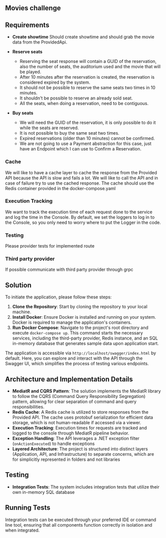 ## Movies challenge

## Requirements
- **Create showtime**
    Should create showtime and should grab the movie data from the ProvidedApi.
    
- **Reserve seats**
    - Reserving the seat response will contain a GUID of the reservation, also the number of seats, the auditorium used and the movie that will be played.
    - After 10 minutes after the reservation is created, the reservation is considered expired by the system.
    - It should not be possible to reserve the same seats two times in 10 minutes.
    - It shouldn't be possible to reserve an already sold seat.
    - All the seats, when doing a reservation, need to be contiguous.
- **Buy seats**
    - We will need the GUID of the reservation, it is only possible to do it while the seats are reserved.
    - It is not possible to buy the same seat two times.
    - Expired reservations (older than 10 minutes) cannot be confirmed.
    - We are not going to use a Payment abstraction for this case, just have an Endpoint which I can use to Confirm a Reservation.

### Cache

We will like to have a cache layer to cache the response from the Provided API because the API is slow and fails a lot. We will like to call the API and in case of failure try to use the cached response. The cache should use the Redis container provided in the docker-compose.yaml

### Execution Tracking

We want to track the execution time of each request done to the service and log the time in the Console.
By default, we set the loggers to log in to the Console, so you only need to worry where to put the Logger in the code.

### Testing

Please provider tests for implemented route 

### Third party provider

If possible communicate with third party provider through grpc


## Solution
To initiate the application, please follow these steps:

1. **Clone the Repository**: Start by cloning the repository to your local machine.
2. **Install Docker**: Ensure Docker is installed and running on your system. Docker is required to manage the application's containers.
3. **Run Docker Compose**: Navigate to the project's root directory and execute `docker-compose up`. This command starts the necessary services, including the third-party provider, Redis instance, and an SQL in-memory database that generates sample data upon application start.

The application is accessible via `http://localhost/swagger/index.html` by default. Here, you can explore and interact with the API through the Swagger UI, which simplifies the process of testing various endpoints.

## Architecture and Implementation Details

- **MediatR and CQRS Pattern**: The solution implements the MediatR library to follow the CQRS (Command Query Responsibility Segregation) pattern, allowing for clear separation of command and query responsibilities.
- **Redis Cache**: A Redis cache is utilized to store responses from the Provided API. The cache uses protobuf serialization for efficient data storage, which is not human-readable if accessed via a viewer.
- **Execution Tracking**: Execution times for requests are tracked and logged to the console through MediatR pipeline behavior.
- **Exception Handling**: The API leverages a .NET exception filter (`onActionExecuted`) to handle exceptions
- **Layered Architecture**: The project is structured into distinct layers (Application, API, and Infrastructure) to separate concerns, which are for simplicitly represented in folders and not libraries

## Testing

- **Integration Tests**: The system includes integration tests that utilize their own in-memory SQL database

## Running Tests

Integration tests can be executed through your preferred IDE or command line tool, ensuring that all components function correctly in isolation and when integrated.

